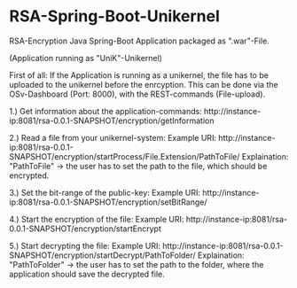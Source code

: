 # RSA-Spring-Boot-Unikernel
RSA-Encryption Java Spring-Boot Application packaged as ".war"-File.

(Application running as "UniK"-Unikernel)

First of all: 
If the Application is running as a unikernel, the file has to be uploaded to the unikernel before the enrcyption.
This can be done via the OSv-Dashboard (Port: 8000), with the REST-commands (File-upload).

1.) Get information about the application-commands:
http://instance-ip:8081/rsa-0.0.1-SNAPSHOT/encryption/getInformation

2.) Read a file from your unikernel-system:
Example URI: http://instance-ip:8081/rsa-0.0.1-SNAPSHOT/encryption/startProcess/File.Extension/PathToFile/
Explaination: "PathToFile" -> the user has to set the path to the file, which should be encrypted.

3.) Set the bit-range of the public-key:
Example URI: http://instance-ip:8081/rsa-0.0.1-SNAPSHOT/encryption/setBitRange/<value>

4.) Start the encryption of the file:
Example URI: http://instance-ip:8081/rsa-0.0.1-SNAPSHOT/encryption/startEncrypt

5.) Start decrypting the file:
Example URI: http://instance-ip:8081/rsa-0.0.1-SNAPSHOT/encryption/startDecrypt/PathToFolder/
Explaination: "PathToFolder" -> the user has to set the path to the folder, where the application should save the decrypted file.

